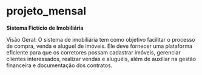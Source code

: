 # projeto_mensal
**Sistema Fictício de Imobiliária**

Visão Geral: O sistema de imobiliária tem como objetivo facilitar o processo de compra, venda e aluguel de imóveis. Ele deve fornecer uma plataforma eficiente para que os corretores possam cadastrar imóveis, gerenciar clientes interessados, realizar vendas e aluguéis, além de auxiliar na gestão financeira e documentação dos contratos.
